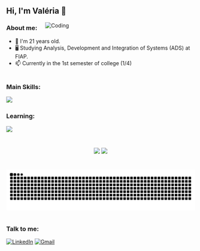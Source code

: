 ## Hi, I'm Valéria 👋

<img align="right" alt="Coding" width="400" src="https://miro.medium.com/v2/resize:fit:640/format:webp/1*vBi4Ycgdn5t3lu2SvQXuog.gif">

### About me:
- 🌱 I'm 21 years old.
- 🖥️ Studying Analysis, Development and Integration of Systems (ADS) at FIAP.
- 📫 Currently in the 1st semester of college (1/4)

#

### Main Skills:
  <a href="https://skillicons.dev">
    <img src="https://skillicons.dev/icons?i=html,css,js,git"/>
  </a>

### Learning:
  <a href="https://skillicons.dev">
    <img src="https://skillicons.dev/icons?i=py,java,typescript"/>
  </a>

#

<div align="center">  
  <img height="180em" src="https://github-readme-stats.vercel.app/api?username=akemilol&show_icons=true&theme=react&bg_color=00000000&hide_border=true"/> 
  <img height="180em" src="https://github-readme-stats.vercel.app/api/top-langs/?username=akemilol&layout=compact&theme=react&bg_color=00000000&hide_border=true" />
</div>

#
<picture align="center">
  <source media="(prefers-color-scheme: dark)" srcset="https://raw.githubusercontent.com/akemilol/akemilol/output/github-contribution-grid-snake-dark.svg">
  <source media="(prefers-color-scheme: light)" srcset="https://raw.githubusercontent.com/akemilol/akemilol/output/github-contribution-grid-snake-dark.svg">
  <img align="center" alt="github contribution grid snake animation" src="https://raw.githubusercontent.com/akemilol/akemilol/output/github-contribution-grid-snake.svg">
</picture>

#

### Talk to me:
[![LinkedIn](https://img.shields.io/badge/LinkedIn-0077B5?style=for-the-badge&logo=linkedin&logoColor=white)](https://www.linkedin.com/in/val%C3%A9riasantos/)
[![Gmail](https://img.shields.io/badge/Gmail-333333?style=for-the-badge&logo=gmail&logoColor=red)](mailto:valeriaconcedsantos@gmail.com)





